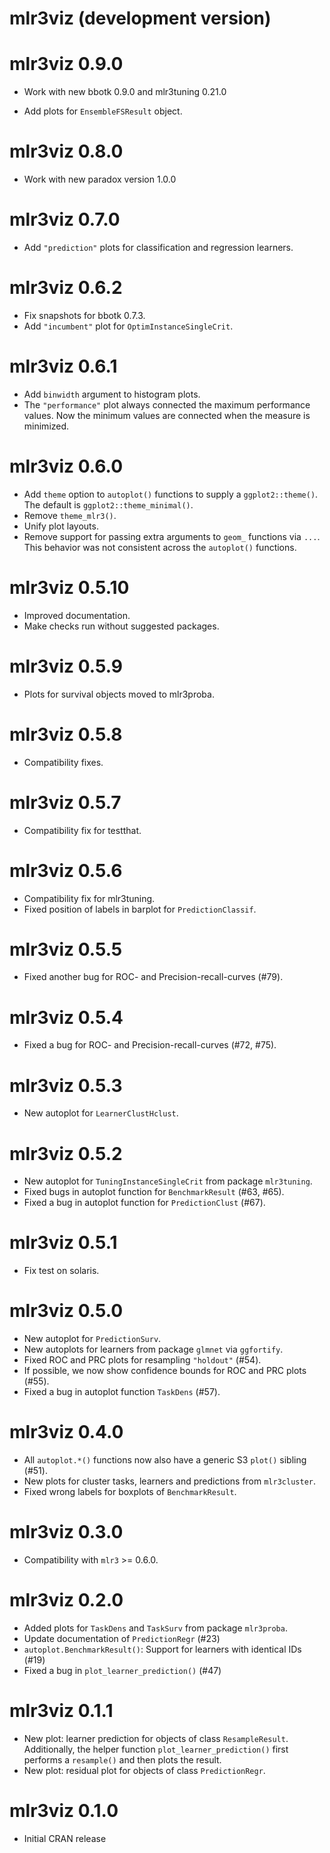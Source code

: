 # mlr3viz (development version)

# mlr3viz 0.9.0

- Work with new bbotk 0.9.0 and mlr3tuning 0.21.0

- Add plots for `EnsembleFSResult` object.

# mlr3viz 0.8.0

- Work with new paradox version 1.0.0

# mlr3viz 0.7.0

- Add `"prediction"` plots for classification and regression learners.

# mlr3viz 0.6.2

- Fix snapshots for bbotk 0.7.3.
- Add `"incumbent"` plot for `OptimInstanceSingleCrit`.

# mlr3viz 0.6.1

- Add `binwidth` argument to histogram plots.
- The `"performance"` plot always connected the maximum performance values.
  Now the minimum values are connected when the measure is minimized.

# mlr3viz 0.6.0

- Add `theme` option to `autoplot()` functions to supply a `ggplot2::theme()`.
  The default is `ggplot2::theme_minimal()`.
- Remove `theme_mlr3()`.
- Unify plot layouts.
- Remove support for passing extra arguments to `geom_` functions via `...`.
  This behavior was not consistent across the `autoplot()` functions.

# mlr3viz 0.5.10

- Improved documentation.
- Make checks run without suggested packages.

# mlr3viz 0.5.9

- Plots for survival objects moved to mlr3proba.

# mlr3viz 0.5.8

- Compatibility fixes.

# mlr3viz 0.5.7

- Compatibility fix for testthat.

# mlr3viz 0.5.6

- Compatibility fix for mlr3tuning.
- Fixed position of labels in barplot for `PredictionClassif`.


# mlr3viz 0.5.5

- Fixed another bug for ROC- and Precision-recall-curves (#79).

# mlr3viz 0.5.4

- Fixed a bug for ROC- and Precision-recall-curves (#72, #75).

# mlr3viz 0.5.3

- New autoplot for `LearnerClustHclust`.

# mlr3viz 0.5.2

- New autoplot for `TuningInstanceSingleCrit` from package `mlr3tuning`.
- Fixed bugs in autoplot function for `BenchmarkResult` (#63, #65).
- Fixed a bug in autoplot function for `PredictionClust` (#67).

# mlr3viz 0.5.1

- Fix test on solaris.


# mlr3viz 0.5.0

- New autoplot for `PredictionSurv`.
- New autoplots for learners from package `glmnet` via `ggfortify`.
- Fixed ROC and PRC plots for resampling `"holdout"` (#54).
- If possible, we now show confidence bounds for ROC and PRC plots (#55).
- Fixed a bug in autoplot function `TaskDens` (#57).


# mlr3viz 0.4.0

- All `autoplot.*()` functions now also have a generic S3 `plot()` sibling (#51).
- New plots for cluster tasks, learners and predictions from `mlr3cluster`.
- Fixed wrong labels for boxplots of `BenchmarkResult`.


# mlr3viz 0.3.0

- Compatibility with `mlr3` >= 0.6.0.


# mlr3viz 0.2.0

- Added plots for `TaskDens` and `TaskSurv` from package `mlr3proba`.
- Update documentation of `PredictionRegr` (#23)
- `autoplot.BenchmarkResult()`: Support for learners with identical IDs (#19)
- Fixed a bug in `plot_learner_prediction()` (#47)


# mlr3viz 0.1.1

- New plot: learner prediction for objects of class `ResampleResult`.
  Additionally, the helper function `plot_learner_prediction()` first performs a
  `resample()` and then plots the result.
- New plot: residual plot for objects of class `PredictionRegr`.


# mlr3viz 0.1.0

- Initial CRAN release
